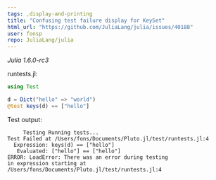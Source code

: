 ```yaml
---
tags: ,display-and-printing
title: "Confusing test failure display for KeySet"
html_url: "https://github.com/JuliaLang/julia/issues/40188"
user: fonsp
repo: JuliaLang/julia
---
```


_Julia 1.6.0-rc3_

runtests.jl:
```julia
using Test

d = Dict("hello" => "world")
@test keys(d) == ["hello"]
```

Test output:
```
     Testing Running tests...
Test Failed at /Users/fons/Documents/Pluto.jl/test/runtests.jl:4
  Expression: keys(d) == ["hello"]
   Evaluated: ["hello"] == ["hello"]
ERROR: LoadError: There was an error during testing
in expression starting at /Users/fons/Documents/Pluto.jl/test/runtests.jl:4
```